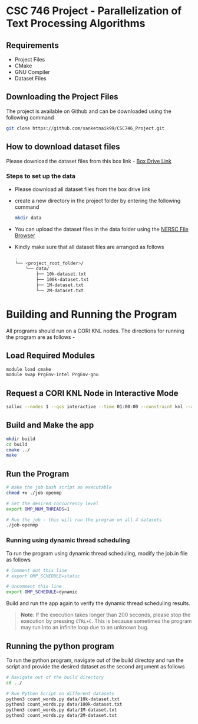 # CSC 746 Project - Parallelization of Text Processing Algorithms

## Requirements

- Project Files
- CMake
- GNU Compiler
- Dataset Files

## Downloading the Project Files

The project is available on Github and can be downloaded using the following command

```bash
git clone https://github.com/sanketnaik99/CSC746_Project.git
```

## How to download dataset files

Please download the dataset files from this box link - [Box Drive Link](https://sfsu.box.com/s/cmq2vc6e1rlocxz81ha8dx2w8bd826ts)

### Steps to set up the data

- Please download all dataset files from the box drive link
- create a new directory in the project folder by entering the following command

  ```bash
  mkdir data
  ```

- You can upload the dataset files in the data folder using the [NERSC File Browser](https://my.nersc.gov/filebrowser.php)
- Kindly make sure that all dataset files are arranged as follows

  ```bash
  .
  └── <project_root_folder>/
      └── data/
          ├── 10k-dataset.txt
          ├── 100k-dataset.txt
          ├── 1M-dataset.txt
          └── 2M-dataset.txt
  ```

# Building and Running the Program

All programs should run on a CORI KNL nodes. The directions for running the program are as follows -

## Load Required Modules

```bash
module load cmake
module swap PrgEnv-intel PrgEnv-gnu
```

## Request a CORI KNL Node in Interactive Mode

```bash
salloc --nodes 1 --qos interactive --time 01:00:00 --constraint knl --account m3930
```

## Build and Make the app

```bash
mkdir build
cd build
cmake ../
make
```

## Run the Program

```bash
# make the job bash script an executable
chmod +x ./job-openmp

# Set the desired concurrency level
export OMP_NUM_THREADS=1

# Run the job - this will run the program on all 4 datasets
./job-openmp
```

### Running using dynamic thread scheduling

To run the program using dynamic thread scheduling, modify the job.in file as follows

```bash
# Comment out this line
# export OMP_SCHEDULE=static

# Uncomment this line
export OMP_SCHEDULE=dynamic
```

Build and run the app again to verify the dynamic thread scheduling results.

> **Note**: If the execution takes longer than 200 seconds, please stop the execution by pressing `CTRL+C`. This is because sometimes the program may run into an infinite loop due to an unknown bug.

## Running the python program

To run the python program, navigate out of the build directoy and run the script and provide the desired dataset as the second argument as follows

```bash
# Navigate out of the build directory
cd ../

# Run Python Script on different datasets
python3 count_words.py data/10k-dataset.txt
python3 count_words.py data/100k-dataset.txt
python3 count_words.py data/1M-dataset.txt
python3 count_words.py data/2M-dataset.txt
```
